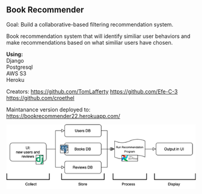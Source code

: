 ## Book Recommender
Goal: Build a collaborative-based filtering recommendation system. 

Book recommendation system that will identify similiar user behaviors and make recommendations based on what similiar users have chosen.

<b>Using:</br></b>
Django</br>
Postgresql</br>
AWS S3</br>
Heroku</br>

Creators:
https://github.com/TomLafferty
https://github.com/Efe-C-3
https://github.com/croethel


Maintanance version deployed to:
https://bookrecommender22.herokuapp.com/


![Alt text](final.png?raw=true "Title")
